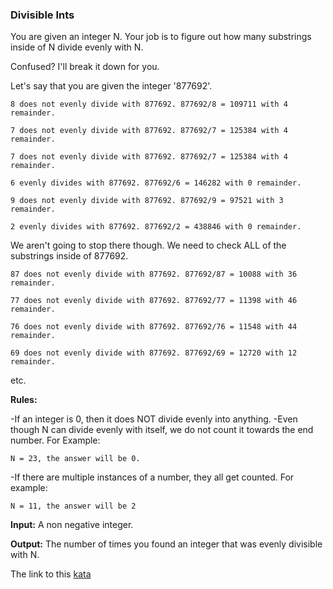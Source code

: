 ### Divisible Ints

You are given an integer N. Your job is to figure out how many substrings inside of N divide evenly with N.

Confused? I'll break it down for you.

Let's say that you are given the integer '877692'.
```
8 does not evenly divide with 877692. 877692/8 = 109711 with 4 remainder.

7 does not evenly divide with 877692. 877692/7 = 125384 with 4 remainder.

7 does not evenly divide with 877692. 877692/7 = 125384 with 4 remainder.

6 evenly divides with 877692. 877692/6 = 146282 with 0 remainder.

9 does not evenly divide with 877692. 877692/9 = 97521 with 3 remainder.

2 evenly divides with 877692. 877692/2 = 438846 with 0 remainder.
```
We aren't going to stop there though. We need to check ALL of the substrings inside of 877692.
```
87 does not evenly divide with 877692. 877692/87 = 10088 with 36 remainder.

77 does not evenly divide with 877692. 877692/77 = 11398 with 46 remainder.

76 does not evenly divide with 877692. 877692/76 = 11548 with 44 remainder.

69 does not evenly divide with 877692. 877692/69 = 12720 with 12 remainder.
```

etc.

**Rules:** 

-If an integer is 0, then it does NOT divide evenly into anything.
-Even though N can divide evenly with itself, we do not count it towards the end number. For Example:
```
N = 23, the answer will be 0.
```
-If there are multiple instances of a number, they all get counted. For example:
```
N = 11, the answer will be 2
```
**Input:** A non negative integer.

**Output:** The number of times you found an integer that was evenly divisible with N.  

The link to this [kata](https://www.codewars.com/kata/divisible-ints/javascript)
